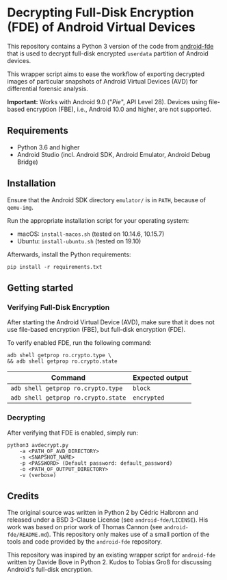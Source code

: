 # Decrypting Full-Disk Encryption (FDE) of Android Virtual Devices

This repository contains a Python 3 version of the code from 
<a href="https://github.com/sogeti-esec-lab/android-fde" target="_blank" rel="noopener nofollow noreferrer">android-fde</a> 
that is used to decrypt full-disk encrypted `userdata` partition of Android devices.  

This wrapper script aims to ease the workflow of 
exporting decrypted images of particular snapshots 
of Android Virtual Devices (AVD) for differential forensic analysis. 

**Important:** Works with Android 9.0 ("*Pie*", API Level 28). 
Devices using file-based encryption (FBE), 
i.e., Android 10.0 and higher, are not supported. 


## Requirements

* Python 3.6 and higher
* Android Studio (incl. Android SDK, Android Emulator, Android Debug Bridge)


## Installation

Ensure that the Android SDK directory `emulator/` is in `PATH`, because of `qemu-img`.

Run the appropriate installation script for your operating system:
* macOS: `install-macos.sh` (tested on 10.14.6, 10.15.7)
* Ubuntu: `install-ubuntu.sh` (tested on 19.10)

Afterwards, install the Python requirements:
```
pip install -r requirements.txt
```


## Getting started

### Verifying Full-Disk Encryption

After starting the Android Virtual Device (AVD), 
make sure that it does not use file-based encryption (FBE), 
but full-disk encryption (FDE).

To verify enabled FDE, run the following command:

```
adb shell getprop ro.crypto.type \
&& adb shell getprop ro.crypto.state
```

| Command | Expected output |
| -- | -- |
| `adb shell getprop ro.crypto.type` | `block` |
| `adb shell getprop ro.crypto.state` | `encrypted` |

### Decrypting

After verifying that FDE is enabled, simply run:
```
python3 avdecrypt.py 
    -a <PATH_OF_AVD_DIRECTORY> 
    -s <SNAPSHOT_NAME>
    -p <PASSWORD> (Default password: default_password)
    -o <PATH_OF_OUTPUT_DIRECTORY>
    -v (verbose)
```

## Credits

The original source was written in Python 2 
by Cédric Halbronn and released under a 
BSD 3-Clause License (see `android-fde/LICENSE`). 
His work was based on prior work of Thomas Cannon (see `android-fde/README.md`). 
This repository only makes use of a small portion of the tools and code 
provided by the `android-fde` repository.  

This repository was inspired by an existing wrapper script 
for `android-fde` written by Davide Bove in Python 2. 
Kudos to Tobias Groß for discussing Android's full-disk encryption.
